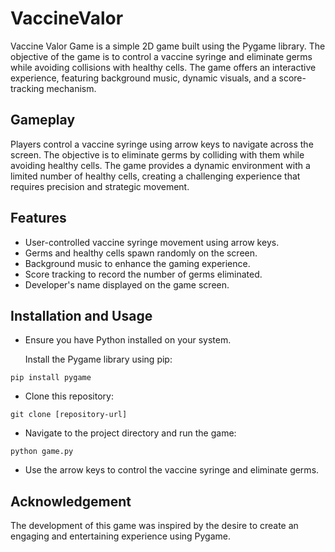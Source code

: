 
# VaccineValor
Vaccine Valor Game is a simple 2D game built using the Pygame library. The objective of the game is to control a vaccine syringe and eliminate germs while avoiding collisions with healthy cells. The game offers an interactive experience, featuring background music, dynamic visuals, and a score-tracking mechanism.

## Gameplay

Players control a vaccine syringe using arrow keys to navigate across the screen. The objective is to eliminate germs by colliding with them while avoiding healthy cells. The game provides a dynamic environment with a limited number of healthy cells, creating a challenging experience that requires precision and strategic movement.

## Features

- User-controlled vaccine syringe movement using arrow keys.
- Germs and healthy cells spawn randomly on the screen.
- Background music to enhance the gaming experience.
- Score tracking to record the number of germs eliminated.
- Developer's name displayed on the game screen.

## Installation and Usage

- Ensure you have Python installed on your system.

    Install the Pygame library using pip:

```
pip install pygame
```
- Clone this repository:

```git clone [repository-url]```

- Navigate to the project directory and run the game:

```
python game.py
```

- Use the arrow keys to control the vaccine syringe and eliminate germs.

## Acknowledgement


The development of this game was inspired by the desire to create an engaging and entertaining experience using Pygame.




